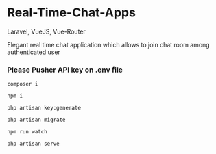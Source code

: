 # Real-Time-Chat-Apps

Laravel, VueJS, Vue-Router

Elegant real time chat application which allows to join chat room among authenticated user

### Please Pusher API key on .env file

```
composer i
```

```
npm i
```

```
php artisan key:generate
```

```
php artisan migrate
```

```
npm run watch
```

```
php artisan serve
```

